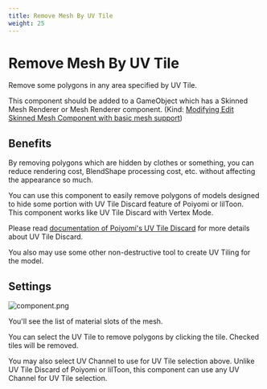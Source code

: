 ```yaml
---
title: Remove Mesh By UV Tile
weight: 25
---
```


# Remove Mesh By UV Tile

Remove some polygons in any area specified by UV Tile.

This component should be added to a GameObject which has a Skinned Mesh Renderer or Mesh Renderer component. (Kind: [Modifying Edit Skinned Mesh Component with basic mesh support](../../component-kind/edit-skinned-mesh-components#modifying-component))

## Benefits

By removing polygons which are hidden by clothes or something, you can reduce rendering cost, BlendShape processing cost, etc. without affecting the appearance so much.

You can use this component to easily remove polygons of models designed to hide some portion with UV Tile Discard feature of Poiyomi or lilToon.\
This component works like UV Tile Discard with Vertex Mode.

Please read [documentation of Poiyomi's UV Tile Discard][UV Tile Discard] for more details about UV Tile Discard.

You also may use some other non-destructive tool to create UV Tiling for the model.

[UV Tile Discard]: https://www.poiyomi.com/special-fx/uv-tile-discard

## Settings

![component.png](component.png)

You'll see the list of material slots of the mesh.

You can select the UV Tile to remove polygons by clicking the tile.
Checked tiles will be removed.

You may also select UV Channel to use for UV Tile selection above.
Unlike UV Tile Discard of Poiyomi or lilToon, this component can use any UV Channel for UV Tile selection.
